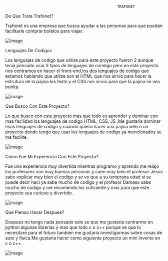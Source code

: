                                                       TRAFONET
De Que Trata Trafonet?

Trafonet es una empresa que busca ayudar a las personas para que puedan facilitarle comprar boletos para viajar.

![image](https://github.com/alex21232/trafonet/assets/110498995/0716f730-e58c-4c8a-9a57-b75abfc8e146)


Lenguajes De Codigos

Los lenguajes de codigo que utilize para este proyecto fueron 2 aunque tenia pensado usar 3 tipos de lenguajes de condigo pero en este proyecto nos centramos en hacer el front-end,los dos lenguajes de codigo que estamos hablando que utilize son el HTML que nos sirvio para hacer la estrutura de la pajina los texto y el CSS nos sirvio para que la pajina se vea bonita.

![image](https://github.com/alex21232/trafonet/assets/110498995/7c0dc7d1-d709-49d3-a694-c6fe7bb0531c)


Que Busco Con Este Proyecto?

Lo que busco con este proyecto mas que todo es aprender y dominar con mas facilidad los lenguajes de codigo HTML, CSS, JS .Me gustaria dominar esos lenguajes de codigo y cuando quiera hacer una pajina web o un proyecto donde tengo que usar los lenguajes de codigo ya mencionados se me facilite.

![image](https://github.com/alex21232/trafonet/assets/110498995/bb97b01d-3868-4e28-9bd6-555c8a9cd1eb)



Como Fue Mi Experencia Con Este Proyecto?

Fue una experiencia muy divertida mientras programo y aprendo me relajo los profesores son muy buenas personas y caen muy bien el profesor Jesus sabe explicar muy bien el codigo y se ve que a su temprana edad si se puede decir haci ya sabe mucho de codigo y el profesor Damaso sabe mucho de codigo y me recomendo los suficiente y mas para que este proyecto sea curioso y divertido.

![image](https://github.com/alex21232/trafonet/assets/110498995/e12b3ed8-3779-42c8-88ae-84f836f76fd4)



Que Pienso Hacer Despues?

Despues no tengo nada pensado solo se que me gustaria centrarme en python algunas librerias y mas que todo c o c++ porque se que lo necesitare para el futuro tambien me gustaria investigarmas sobre cosas de auto y fisica.Me gustaria hacer como siguiente proyecto un mini invento en c o c++.

![image](https://github.com/alex21232/trafonet/assets/110498995/929c7cde-614e-4815-9a1a-3b89d27fcdda)


